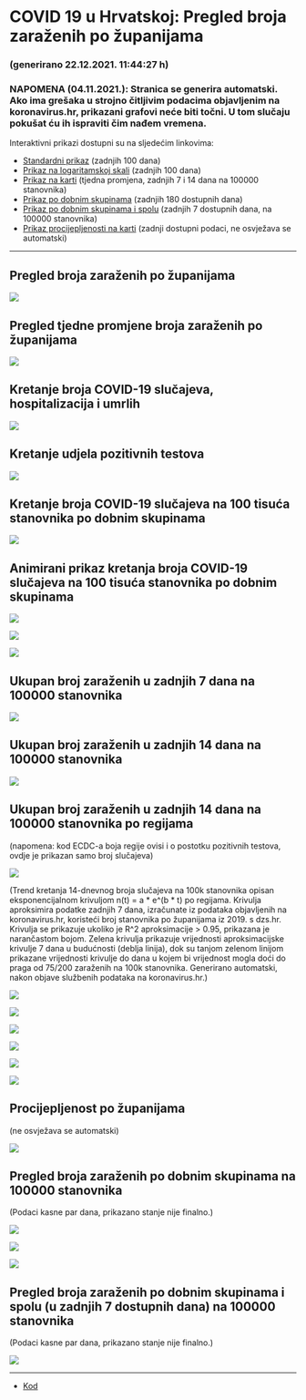 # COVID 19 u Hrvatskoj: Pregled broja zaraženih po županijama

### (generirano 22.12.2021. 11:44:27 h)

### NAPOMENA (04.11.2021.): Stranica se generira automatski. Ako ima grešaka u strojno čitljivim podacima objavljenim na koronavirus.hr, prikazani grafovi neće biti točni. U tom slučaju pokušat ću ih ispraviti čim nađem vremena.

Interaktivni prikazi dostupni su na sljedećim linkovima:

- [Standardni prikaz](html/index.html) (zadnjih 100 dana)
- [Prikaz na logaritamskoj skali](html/index_log.html) (zadnjih 100 dana)
- [Prikaz na karti](html/index_map.html) (tjedna promjena, zadnjih 7 i 14 dana na 100000 stanovnika)
- [Prikaz po dobnim skupinama](html/index_per_age.html) (zadnjih 180 dostupnih dana)
- [Prikaz po dobnim skupinama i spolu](html/index_pyramid.html) (zadnjih 7 dostupnih dana, na 100000 stanovnika)
- [Prikaz procijepljenosti na karti](html/index_vaccination.html) (zadnji dostupni podaci, ne osvježava se automatski)

-----

## Pregled broja zaraženih po županijama

![](img/2021_12_21_line_plots.png)

## Pregled tjedne promjene broja zaraženih po županijama

![](img/2021_12_21_map.png)

## Kretanje broja COVID-19 slučajeva, hospitalizacija i umrlih

![](img/2021_12_21_cases_hospitalisations_deaths.png)

## Kretanje udjela pozitivnih testova

![](img/2021_12_21_percentage_positive_tests.png)

## Kretanje broja COVID-19 slučajeva na 100 tisuća stanovnika po dobnim skupinama

![](img/2021_12_21_cases_per_age_group_lines.png)

## Animirani prikaz kretanja broja COVID-19 slučajeva na 100 tisuća stanovnika po dobnim skupinama

![](img/2021_12_21anim_aug_1200.gif)

![](img/anim_cases_2021_12_21_vs_2020.gif)

![](img/2021_12_21all_counties_dots.png) 

## Ukupan broj zaraženih u zadnjih 7 dana na 100000 stanovnika

![](img/2021_12_21_map_7_day_per_100k.png)

## Ukupan broj zaraženih u zadnjih 14 dana na 100000 stanovnika

![](img/2021_12_21_map_14_day_per_100k.png)

## Ukupan broj zaraženih u zadnjih 14 dana na 100000 stanovnika po regijama

(napomena: kod ECDC-a boja regije ovisi i o postotku pozitivnih testova, ovdje je prikazan samo broj slučajeva)

![](img/2021_12_21_map_14_day_per_100k_region.png)

(Trend kretanja 14-dnevnog broja slučajeva na 100k stanovnika opisan eksponencijalnom krivuljom n(t) = a * e^(b * t) po regijama. Krivulja aproksimira podatke zadnjih 7 dana, izračunate iz podataka objavljenih na koronavirus.hr, koristeći broj stanovnika po županijama iz 2019. s dzs.hr. Krivulja se prikazuje ukoliko je R^2 aproksimacije > 0.95, prikazana je narančastom bojom. Zelena krivulja prikazuje vrijednosti aproksimacijske krivulje 7 dana u budućnosti (deblja linija), dok su tanjom zelenom linijom prikazane vrijednosti krivulje do dana u kojem bi vrijednost mogla doći do praga od 75/200 zaraženih na 100k stanovnika. Generirano automatski, nakon objave službenih podataka na koronavirus.hr.)

![](img/2021_12_21_current_Jadranska_Hrvatska.png)

![](img/2021_12_21_current_Panonska_Hrvatska.png)

![](img/2021_12_21_current_Grad_Zagreb.png)

![](img/2021_12_21_current_Sjeverna_Hrvatska.png)

![](img/2021_12_21_current_Republika_Hrvatska.png)

![](img/2021_12_21_cases_hospitalisations_deaths_Republika_Hrvatska.png)

## Procijepljenost po županijama

(ne osvježava se automatski)

![](img/2021_12_21_vaccination.png)

## Pregled broja zaraženih po dobnim skupinama na 100000 stanovnika

(Podaci kasne par dana, prikazano stanje nije finalno.)

![](img/2021_12_21_per_age_group.png)

![](img/2021_12_21_per_age_group_all_0.png)

![](img/2021_12_21_per_age_group_all_1.png)

## Pregled broja zaraženih po dobnim skupinama i spolu (u zadnjih 7 dostupnih dana) na 100000 stanovnika

(Podaci kasne par dana, prikazano stanje nije finalno.)

![](img/2021_12_21_pyramid.png)

-----

- [Kod](https://github.com/ppalasek/covid_plots_croatia)


